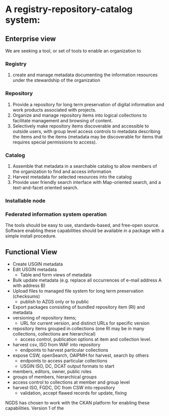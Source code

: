 # A registry-repository-catalog system:

## Enterprise view
We are seeking a tool, or set of tools to enable an organization to 

### Registry
1. create and manage metadata documenting the information resources under the stewardship of the organization

### Repository
1. Provide a repository for long term preservation of digital information and work products associated with projects.
1. Organize and manage repository items into logical collections to facilitate management and browsing of content.
1. Selectively make repository items discoverable and accessible to outside users, with group level access controls to metadata describing the items and to the items (metadata may be discoverable for items that requires special permissions to access).

### Catalog
1. Assemble that metadata in a searchable catalog to allow members of the organization to find and access information
1. Harvest metadata for selected resources into the catalog
1. Provide user friendly search interface with Map-oriented search, and a text-and-facet oriented search.

### Installable node

### Federated information system operation

The tools should be easy to use, standards-based, and free-open source. Software enabling these capabilities should be available in a package with a simple install procedure.

## Functional View
* Create USGIN metadata
* Edit USGIN metadata
  * Table and form views of metadata
* Bulk update metadata (e.g. replace all occurrences of e-mail address A with address B)
* Upload files to managed file system for long term preservation (checksums)
  * publish to AZGS only or to public
* Export packages consisting of bundled repository item (RI) and metadata
* versioning of repository items; 
    * URL for current version, and distinct URLs for specific version
* repository items grouped in collections (one RI may be in many collections, collections are hierarchical)
  * access control, publication options at item and collection level.
* harvest csv, ISO from WAF into repository
  * endpoints to harvest particular collections
* expose CSW, openSearch, OAIPMH for harvest, search by others
  * endpoints to access particular collections
  * USGIN ISO, DC, DCAT output formats to start
* members, editors, owner, public roles
* groups of members, hierarchical groups
* access control to collections at member and group level
* harvest ISO, FGDC, DC from CSW into repository
    * validation, accept flawed records for update, fixing

NGDS has chosen to work with the CKAN platform for enabling these capabilities. Version 1 of the 


